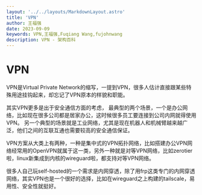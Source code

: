 ```yaml
---
layout: '../../layouts/MarkdownLayout.astro'
title: 'VPN'
author: 王福强
date: 2023-09-09
keywords: VPN,王福强,Fuqiang Wang,fujohnwang
description: VPN - 架构百科
---
```


# VPN

VPN是Virtual Private Network的缩写，一提到VPN，很多人估计直接跟某些特殊用途挂钩起来，却忘记了VPN原本的样貌和职能。

其实VPN更多是出于安全通信方面的考虑， 最典型的两个场景，一个是办公网络，比如现在很多公司都是居家办公，这时候很多员工要连接到公司内网就得使用VPN。 另一个典型的场景就是工业网络，尤其是现在机器人和机械臂越来越广泛，他们之间的互联互通也需要较高的安全通信保证。

VPN方案从大类上有两种，一种是集中式的VPN拓扑网络，比如搭建办公VPN网络经常用的OpenVPN就属于这一类，另外一种就是对等VPN网络，比如zerotier啦，linux新集成到内核的wireguard啦，都支持对等VPN网络。

很多人自己玩self-hosted的一个需求是内网穿透，除了用frp这类专门的内网穿透网络，其实VPN也是一个很好的选择，比如在wireguard之上构建的tailscale，易用性、安全性就挺好。